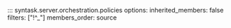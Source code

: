 ::: syntask.server.orchestration.policies
    options:
      inherited_members: false
      filters: ["!^_"]
      members_order: source
